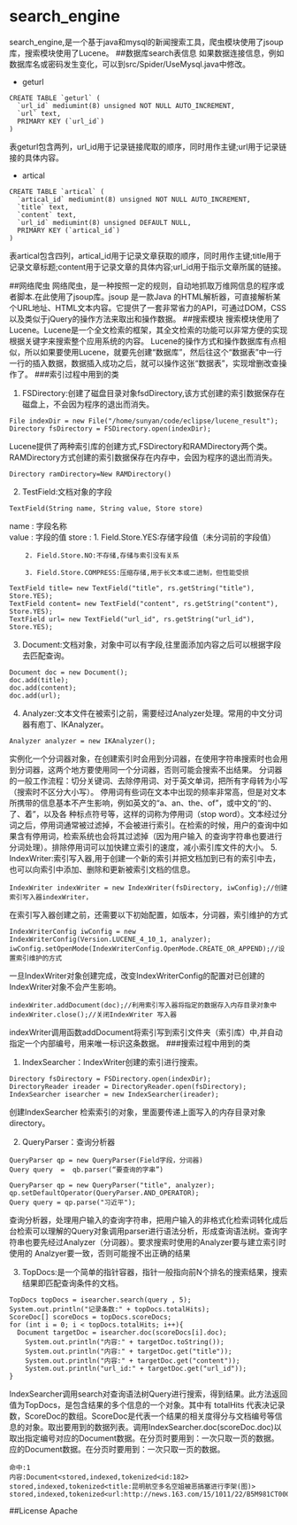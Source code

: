 # search_engine
search_engine,是一个基于java和mysql的新闻搜索工具，爬虫模块使用了jsoup库，搜索模块使用了Lucene。
##数据库search表信息
如果数据连接信息，例如数据库名或密码发生变化，可以到src/Spider/UseMysql.java中修改。
* geturl
```
CREATE TABLE `geturl` (
  `url_id` mediumint(8) unsigned NOT NULL AUTO_INCREMENT,
  `url` text,
  PRIMARY KEY (`url_id`)
) 
```
表geturl包含两列，url_id用于记录链接爬取的顺序，同时用作主键;url用于记录链接的具体内容。
* artical
```
CREATE TABLE `artical` (
  `artical_id` mediumint(8) unsigned NOT NULL AUTO_INCREMENT,
  `title` text,
  `content` text,
  `url_id` mediumint(8) unsigned DEFAULT NULL,
  PRIMARY KEY (`artical_id`)
)
```
表artical包含四列，artical_id用于记录文章获取的顺序，同时用作主键;title用于记录文章标题;content用于记录文章的具体内容;url_id用于指示文章所属的链接。

##网络爬虫
网络爬虫，是一种按照一定的规则，自动地抓取万维网信息的程序或者脚本.在此使用了jsoup库。jsoup 是一款Java 的HTML解析器，可直接解析某个URL地址、HTML文本内容。它提供了一套非常省力的API，可通过DOM，CSS以及类似于jQuery的操作方法来取出和操作数据。
##搜索模块
搜索模块使用了Lucene。Lucene是一个全文检索的框架，其全文检索的功能可以非常方便的实现根据关键字来搜索整个应用系统的内容。
Lucene的操作方式和操作数据库有点相似，所以如果要使用Lucene，就要先创建“数据库”，然后往这个“数据表”中一行一行的插入数据，数据插入成功之后，就可以操作这张“数据表”，实现增删改查操作了。
###索引过程中用到的类
1. FSDirectory:创建了磁盘目录对象fsdDirectory,该方式创建的索引数据保存在磁盘上，不会因为程序的退出而消失。
```
File indexDir = new File("/home/sunyan/code/eclipse/lucene_result");
Directory fsDirectory = FSDirectory.open(indexDir);
```
Lucene提供了两种索引库的创建方式,FSDirectory和RAMDirectory两个类。RAMDirectory方式创建的索引数据保存在内存中，会因为程序的退出而消失。
```
Directory ramDirectory=New RAMDirectory()
```
2. TestField:文档对象的字段
```
TextField(String name, String value, Store store)  
```
name  : 字段名称  
value : 字段的值 
store : 1. Field.Store.YES:存储字段值（未分词前的字段值） 

        2. Field.Store.NO:不存储,存储与索引没有关系

        3. Field.Store.COMPRESS:压缩存储,用于长文本或二进制，但性能受损 

```
TextField title= new TextField("title", rs.getString("title"), Store.YES);
TextField content= new TextField("content", rs.getString("content"), Store.YES);
TextField url= new TextField("url_id", rs.getString("url_id"), Store.YES);
```
3. Document:文档对象，对象中可以有字段,往里面添加内容之后可以根据字段去匹配查询。 
```
Document doc = new Document();
doc.add(title);
doc.add(content);
doc.add(url);
```
4. Analyzer:文本文件在被索引之前，需要经过Analyzer处理。常用的中文分词器有庖丁、IKAnalyzer。
```
Analyzer analyzer = new IKAnalyzer();
```
实例化一个分词器对象，在创建索引时会用到分词器，在使用字符串搜索时也会用到分词器，这两个地方要使用同一个分词器，否则可能会搜索不出结果。
分词器的一般工作流程：切分关键词、去除停用词、对于英文单词，把所有字母转为小写（搜索时不区分大小写）。
停用词有些词在文本中出现的频率非常高，但是对文本所携带的信息基本不产生影响，例如英文的“a、an、the、of”，或中文的“的、了、着”，以及各 种标点符号等，这样的词称为停用词（stop word）。文本经过分词之后，停用词通常被过滤掉，不会被进行索引。在检索的时候，用户的查询中如果含有停用词，检索系统也会将其过滤掉（因为用户输入 的查询字符串也要进行分词处理）。排除停用词可以加快建立索引的速度，减小索引库文件的大小。
5. IndexWriter:索引写入器,用于创建一个新的索引并把文档加到已有的索引中去，也可以向索引中添加、删除和更新被索引文档的信息。
```
IndexWriter indexWriter = new IndexWriter(fsDirectory, iwConfig);//创建索引写入器indexWriter，
```
在索引写入器创建之前，还需要以下初始配置，如版本，分词器，索引维护的方式
```
IndexWriterConfig iwConfig = new IndexWriterConfig(Version.LUCENE_4_10_1, analyzer);
iwConfig.setOpenMode(IndexWriterConfig.OpenMode.CREATE_OR_APPEND);//设置索引维护的方式
```
一旦IndexWriter对象创建完成，改变IndexWriterConfig的配置对已创建的IndexWriter对象不会产生影响。

```
indexWriter.addDocument(doc);//利用索引写入器将指定的数据存入内存目录对象中
indexWriter.close();//关闭IndexWriter 写入器   
```
indexWriter调用函数addDocument将索引写到索引文件夹（索引库）中,并自动指定一个内部编号，用来唯一标识这条数据。
###搜索过程中用到的类
1. IndexSearcher：IndexWriter创建的索引进行搜索。
```
Directory fsDirectory = FSDirectory.open(indexDir);
DirectoryReader ireader = DirectoryReader.open(fsDirectory);
IndexSearcher isearcher = new IndexSearcher(ireader);
```
创建IndexSearcher 检索索引的对象，里面要传递上面写入的内存目录对象directory。

2. QueryParser：查询分析器 
```
QueryParser qp = new QueryParser(Field字段，分词器) 
Query query  =  qb.parser(“要查询的字串”)
```
```
QueryParser qp = new QueryParser("title", analyzer);     
qp.setDefaultOperator(QueryParser.AND_OPERATOR);
Query query = qp.parse("习近平");  
```
查询分析器，处理用户输入的查询字符串，把用户输入的非格式化检索词转化成后台检索可以理解的Query对象调用parser进行语法分析，形成查询语法树。查询字符串也要先经过Analyzer（分词器）。要求搜索时使用的Analyzer要与建立索引时使用的 Analzyer要一致，否则可能搜不出正确的结果


3. TopDocs:是一个简单的指针容器，指针一般指向前N个排名的搜索结果，搜索结果即匹配查询条件的文档。
```
TopDocs topDocs = isearcher.search(query , 5);
System.out.println("记录条数:" + topDocs.totalHits);
ScoreDoc[] scoreDocs = topDocs.scoreDocs;
for (int i = 0; i < topDocs.totalHits; i++){
  Document targetDoc = isearcher.doc(scoreDocs[i].doc);
    System.out.println("内容:" + targetDoc.toString());
    System.out.println("内容:" + targetDoc.get("title"));
    System.out.println("内容:" + targetDoc.get("content"));
    System.out.println("url_id:" + targetDoc.get("url_id"));                
}
```
IndexSearcher调用search对查询语法树Query进行搜索，得到结果。此方法返回值为TopDocs，是包含结果的多个信息的一个对象。其中有 totalHits 代表决记录数，ScoreDoc的数组。ScoreDoc是代表一个结果的相关度得分与文档编号等信息的对象。取出要用到的数据列表。调用IndexSearcher.doc(scoreDoc.doc)以取出指定编号对应的Document数据。在分页时要用到：一次只取一页的数据。
应的Document数据。在分页时要用到：一次只取一页的数据。

```
命中:1
内容:Document<stored,indexed,tokenized<id:182> stored,indexed,tokenized<title:昆明航空多名空姐被恶搞塞进行李架(图)> stored,indexed,tokenized<url:http://news.163.com/15/1011/22/B5M981CT00011229.html#f=www>>
```

##License
Apache 






